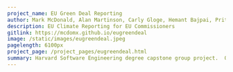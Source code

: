 ```yaml
---
project_name: EU Green Deal Reporting
author: Mark McDonald, Alan Martinson, Carly Gloge, Hemant Bajpai, Pritam Dey, Taylor Meyer
description: EU Climate Reporting for EU Commissioners
gitlink: https://mcdomx.github.io/eugreendeal
image: /static/images/eugreendeal.jpeg
pagelength: 6100px
project_page: /project_pages/eugreendeal.html
summary: Harvard Software Engineering degree capstone group project.  Our team was tasked by an EU Commission department to build a template which consolidated complex and diverse sources of data into an easy-to-understand front-end designed for EU Commissioner staff members. The effort focused on air pollution.
---
```

